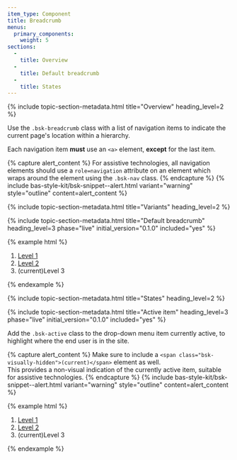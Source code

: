 ```yaml
---
item_type: Component
title: Breadcrumb
menus:
  primary_components:
    weight: 5
sections:
  -
    title: Overview
  -
    title: Default breadcrumb
  -
    title: States
---
```


{% include topic-section-metadata.html
  title="Overview"
  heading_level=2
%}

Use the `.bsk-breadcrumb` class with a list of navigation items to indicate the current page's location within a
hierarchy.

Each navigation item **must** use an <code>&lt;a&gt;</code> element, **except** for the last item.

{% capture alert_content %}
For assistive technologies, all navigation elements should use a `role=navigation` attribute on an element which wraps
around the element using the `.bsk-nav` class.
{% endcapture %}
{% include bas-style-kit/bsk-snippet--alert.html
  variant="warning"
  style="outline"
  content=alert_content
%}

{% include topic-section-metadata.html
  title="Variants"
  heading_level=2
%}

{% include topic-section-metadata.html
  title="Default breadcrumb"
  heading_level=3
  phase="live"
  initial_version="0.1.0"
  included="yes"
%}

{% example html %}
<nav role="navigation">
  <ol class="bsk-breadcrumb">
    <li><a href="#">Level 1</a></li>
    <li><a href="#">Level 2</a></li>
    <li class="bsk-active"><span class="bsk-visually-hidden">(current)</span>Level 3</li>
  </ol>
</nav>
{% endexample %}

{% include topic-section-metadata.html
  title="States"
  heading_level=2
%}

{% include topic-section-metadata.html
  title="Active item"
  heading_level=3
  phase="live"
  initial_version="0.1.0"
  included="yes"
%}

Add the `.bsk-active` class to the drop-down menu item currently active, to highlight where the end user is in the site.

{% capture alert_content %}
Make sure to include a `<span class="bsk-visually-hidden">(current)</span>` element as well. <br />
This provides a non-visual indication of the currently active item, suitable for assistive technologies.
{% endcapture %}
{% include bas-style-kit/bsk-snippet--alert.html
  variant="warning"
  style="outline"
  content=alert_content
%}

{% example html %}
<nav role="navigation">
  <ol class="bsk-breadcrumb">
    <li><a href="#">Level 1</a></li>
    <li><a href="#">Level 2</a></li>
    <li class="bsk-active"><span class="bsk-visually-hidden">(current)</span>Level 3</li>
  </ol>
</nav>
{% endexample %}
